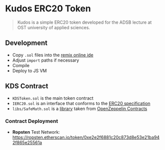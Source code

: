 # Kudos ERC20 Token
> Kudos is a simple ERC20 token developed for the ADSB lecture at OST university of applied sciences.

## Development
* Copy `.sol` files into the [remix online ide](https://remix.ethereum.org/)
* Adjust `import` paths if necessary
* Compile
* Deploy to JS VM

## KDS Contract
* `KDSToken.sol` is the main token contract
* `IERC20.sol` is an interface that conforms to the [ERC20 specification](https://eips.ethereum.org/EIPS/eip-20)
* `libs/SafeMath.sol` is a [library](https://github.com/OpenZeppelin/openzeppelin-contracts/blob/9b3710465583284b8c4c5d2245749246bb2e0094/contracts/math/SafeMath.sol) taken from [OpenZeppelin Contracts](https://github.com/OpenZeppelin/openzeppelin-contracts)

### Contract Deployment
* **Ropsten** Test Network: https://ropsten.etherscan.io/token/0xe2e2f6881c20c873d8e53e21ba942f865e25561a